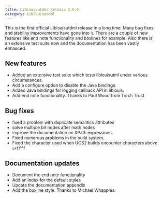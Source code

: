 ```yaml
---
title: Liblouisutdml Release 2.6.0
category: Liblouisutdml
---
```


This is the first official Liblouisutdml release in a long time. Many
bug fixes and stability improvements have gone into it. There are a
couple of new features like end note functionality and boxlines for
example. Also there is an extensive test suite now and the
documentation has been vastly enhanced.

## New features

-   Added an extensive test suite which tests liblouisutml under various
    circumstances.
-   Add a configure option to disable the Java bindings.
-   Added Java bindings for logging callback API in liblouis.
-   Add end note functionality. Thanks to Paul Wood from Torch Trust

## Bug fixes

-   fixed a problem with duplicate semantics attributes
-   solve multiple brl nodes after math nodes
-   Improve the documentation on XPath expressions.
-   Fixed numerous problems in the build system.
-   Fixed the character used when UCS2 builds encounter characters above `u+ffff`

## Documentation updates

-   Document the end note functionality
-   Add an index for the default styles
-   Update the documentation appendix
-   Add the boxline style. Thanks to Michael Whapples.
